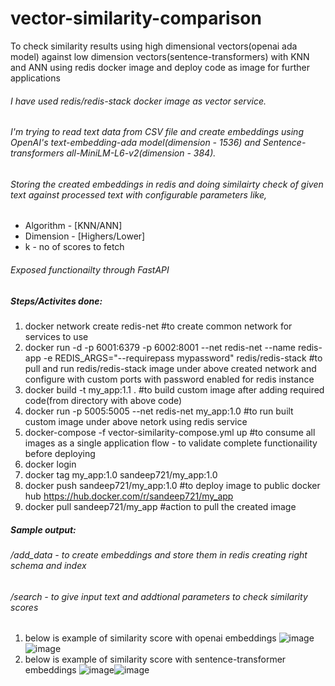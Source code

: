 # vector-similarity-comparison
To check similarity results using high dimensional vectors(openai ada model) against low dimension vectors(sentence-transformers) with KNN and ANN using redis docker image and deploy code as image for further applications

###### I have used redis/redis-stack docker image as vector service.
###### I'm trying to read text data from CSV file and create embeddings using OpenAI's text-embedding-ada model(dimension - 1536) and Sentence-transformers all-MiniLM-L6-v2(dimension - 384).
###### Storing the created embeddings in redis and doing similairty check of given text against processed text with configurable parameters like,
- Algorithm - [KNN/ANN]
- Dimension - [Highers/Lower]
- k - no of scores to fetch

###### Exposed functionailty through FastAPI

##### Steps/Activites done:
1. docker network create redis-net #to create common network for services to use
2. docker run -d -p 6001:6379 -p 6002:8001 --net redis-net --name redis-app -e REDIS_ARGS="--requirepass mypassword" redis/redis-stack #to pull and run redis/redis-stack image under above created network and configure with custom ports with password enabled for redis instance
3. docker build -t my_app:1.1 . #to build custom image after adding required code(from directory with above code)
4. docker run -p 5005:5005 --net redis-net my_app:1.0 #to run built custom image under above netork using redis service
5. docker-compose -f vector-similarity-compose.yml up #to consume all images as a single application flow - to validate complete functionaility before deploying
6. docker login
7. docker tag my_app:1.0 sandeep721/my_app:1.0
8. docker push sandeep721/my_app:1.0 #to deploy image to public docker hub https://hub.docker.com/r/sandeep721/my_app
9. docker pull sandeep721/my_app #action to pull the created image

##### Sample output:
###### /add_data - to create embeddings and store them in redis creating right schema and index

###### /search - to give input text and addtional parameters to check similarity scores
1. below is example of similarity score with openai embeddings
![image](https://github.com/user-attachments/assets/80b0ab0f-9be8-4589-9939-7609c409a37f)![image](https://github.com/user-attachments/assets/e69ff925-74c9-41d0-b8f9-905ee5307014)
2. below is example of similarity score with sentence-transformer embeddings
![image](https://github.com/user-attachments/assets/cb8986bd-ede7-4412-ba31-9855d2c3500c)![image](https://github.com/user-attachments/assets/49606076-8236-4880-8853-1aca4b8e8130)



